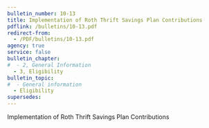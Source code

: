 ```yaml
---
bulletin_number: 10-13
title: Implementation of Roth Thrift Savings Plan Contributions
pdflink: /bulletins/10-13.pdf
redirect-from:
  - /PDF/bulletins/10-13.pdf
agency: true
service: false
bulletin_chapter:
#  - 2, General Information
  - 3, Eligibility
bulletin_topic:
#  - General information
  - Eligibility
supersedes:
---
```


Implementation of Roth Thrift Savings Plan Contributions
